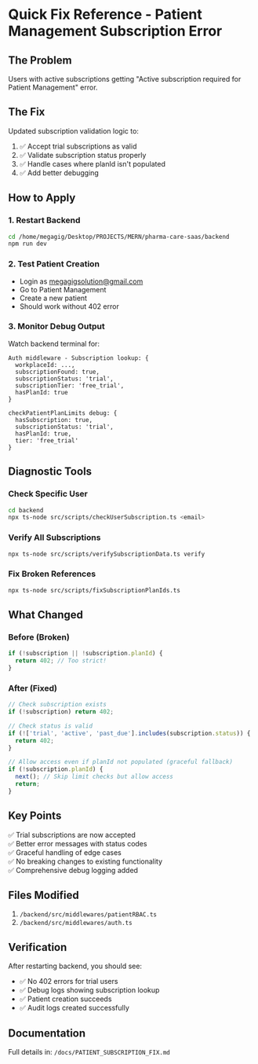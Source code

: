# Quick Fix Reference - Patient Management Subscription Error

## The Problem
Users with active subscriptions getting "Active subscription required for Patient Management" error.

## The Fix
Updated subscription validation logic to:
1. ✅ Accept trial subscriptions as valid
2. ✅ Validate subscription status properly
3. ✅ Handle cases where planId isn't populated
4. ✅ Add better debugging

## How to Apply

### 1. Restart Backend
```bash
cd /home/megagig/Desktop/PROJECTS/MERN/pharma-care-saas/backend
npm run dev
```

### 2. Test Patient Creation
- Login as megagigsolution@gmail.com
- Go to Patient Management
- Create a new patient
- Should work without 402 error

### 3. Monitor Debug Output
Watch backend terminal for:
```
Auth middleware - Subscription lookup: {
  workplaceId: ...,
  subscriptionFound: true,
  subscriptionStatus: 'trial',
  subscriptionTier: 'free_trial',
  hasPlanId: true
}

checkPatientPlanLimits debug: {
  hasSubscription: true,
  subscriptionStatus: 'trial',
  hasPlanId: true,
  tier: 'free_trial'
}
```

## Diagnostic Tools

### Check Specific User
```bash
cd backend
npx ts-node src/scripts/checkUserSubscription.ts <email>
```

### Verify All Subscriptions
```bash
npx ts-node src/scripts/verifySubscriptionData.ts verify
```

### Fix Broken References
```bash
npx ts-node src/scripts/fixSubscriptionPlanIds.ts
```

## What Changed

### Before (Broken)
```typescript
if (!subscription || !subscription.planId) {
  return 402; // Too strict!
}
```

### After (Fixed)
```typescript
// Check subscription exists
if (!subscription) return 402;

// Check status is valid
if (!['trial', 'active', 'past_due'].includes(subscription.status)) {
  return 402;
}

// Allow access even if planId not populated (graceful fallback)
if (!subscription.planId) {
  next(); // Skip limit checks but allow access
  return;
}
```

## Key Points

✅ Trial subscriptions are now accepted  
✅ Better error messages with status codes  
✅ Graceful handling of edge cases  
✅ No breaking changes to existing functionality  
✅ Comprehensive debug logging added  

## Files Modified

1. `/backend/src/middlewares/patientRBAC.ts`
2. `/backend/src/middlewares/auth.ts`

## Verification

After restarting backend, you should see:
- ✅ No 402 errors for trial users
- ✅ Debug logs showing subscription lookup
- ✅ Patient creation succeeds
- ✅ Audit logs created successfully

## Documentation

Full details in: `/docs/PATIENT_SUBSCRIPTION_FIX.md`
